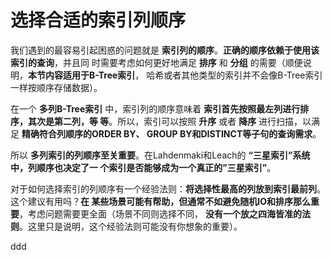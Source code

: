选择合适的索引列顺序
================================================================================
我们遇到的最容易引起困惑的问题就是 **索引列的顺序**。**正确的顺序依赖于使用该索引的查询**，并且同
时需要考虑如何更好地满足 **排序** 和 **分组** 的需要（顺便说明，**本节内容适用于B-Tree索引**，
哈希或者其他类型的索引并不会像B-Tree索引一样按顺序存储数据）。

在一个 **多列B-Tree索引** 中，索引列的顺序意味着 **索引首先按照最左列进行排序，其次是第二列，等
等**。所以，索引可以按照 **升序** 或者 **降序** 进行扫描，以满足 **精确符合列顺序的ORDER BY、
GROUP BY和DISTINCT等子句的查询需求**。

所以 **多列索引的列顺序至关重要**。在Lahdenmaki和Leach的 **“三星索引”系统中，列顺序也决定了一
个索引是否能够成为一个真正的”三星索引”**。

对于如何选择索引的列顺序有一个经验法则：**将选择性最高的列放到索引最前列**。这个建议有用吗？**在
某些场景可能有帮助，但通常不如避免随机IO和排序那么重要**，考虑问题需要更全面（场景不同则选择不同，
**没有一个放之四海皆准的法则**。这里只是说明，这个经验法则可能没有你想象的重要）。








































ddd
